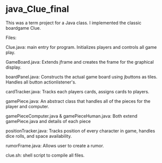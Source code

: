 java_Clue_final
===============

This was a term project for a Java class. I implemented the classic boardgame Clue.

Files:

Clue.java: main entry for program. Initializes players and controls all game play.

GameBoard.java: Extends jframe and creates the frame for the graphical display. 

boardPanel.java: Constructs the actual game board using jbuttons as tiles. Handles all button actionlistener's.

cardTracker.java: Tracks each players cards, assigns cards to players.

gamePiece.java: An abstract class that handles all of the pieces for the player and computer.

gamePieceComputer.java & gamePieceHuman.java: Both extend gamePiece.java and details of each piece

positionTracker.java: Tracks position of every character in game, handles dice rolls, and space availability.

rumorFrame.java: Allows user to create a rumor.   

clue.sh: shell script to compile all files. 

